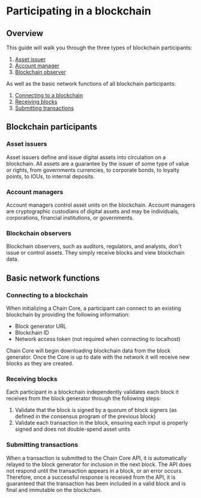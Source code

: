 # Participating in a blockchain

## Overview

This guide will walk you through the three types of blockchain participants:

1. [Asset issuer](#asset-issuers)
2. [Account manager](#account-managers)
3. [Blockchain observer](#blockchain-observers)

As well as the basic network functions of all blockchain participants:

1. [Connecting to a blockchain](#connecting-to-a-blockchain)
2. [Receiving blocks](#receiving-blocks)
3. [Submitting transactions](#submitting-transactions)

## Blockchain participants

### Asset issuers

Asset issuers define and issue digital assets into circulation on a blockchain. All assets are a guarantee by the issuer of some type of value or rights, from governments currencies, to corporate bonds, to loyalty points, to IOUs, to internal deposits.

### Account managers

Account managers control asset units on the blockchain. Account managers are cryptographic custodians of digital assets and may be individuals, corporations, financial institutions, or governments.

### Blockchain observers

Blockchain observers, such as auditors, regulators, and analysts, don't issue or control assets. They simply receive blocks and view blockchain data.

## Basic network functions

### Connecting to a blockchain

When initializing a Chain Core, a participant can connect to an existing blockchain by providing the following information:

* Block generator URL
* Blockchain ID
* Network access token (not required when connecting to localhost)

Chain Core will begin downloading blockchain data from the block generator. Once the Core is up to date with the network it will receive new blocks as they are created.

### Receiving blocks

Each participant in a blockchain independently validates each block it receives from the block generator through the following steps:

1. Validate that the block is signed by a quorum of block signers (as defined in the consensus program of the previous block)
2. Validate each transaction in the block, ensuring each input is properly signed and does not double-spend asset units

### Submitting transactions

When a transaction is submitted to the Chain Core API, it is automatically relayed to the block generator for inclusion in the next block. The API does not respond until the transaction appears in a block, or an error occurs. Therefore, once a successful response is received from the API, it is guaranteed that the transaction has been included in a valid block and is final and immutable on the blockchain.
